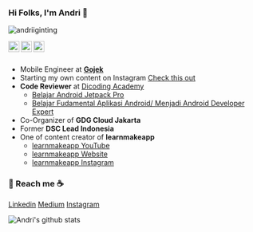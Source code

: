 ### Hi Folks, I'm Andri 👋
<p align="left"> <img src="https://komarev.com/ghpvc/?username=andriiginting" alt="andriiginting" /> </p>
<a href="https://linkedin.com/in/andriigintig">
  <img align="left" alt="Andrii's Linkdein" width="22px" src="https://cdn.jsdelivr.net/npm/simple-icons@v3/icons/linkedin.svg" />
</a>
<a href="https://github.com/andriiginting">
  <img align="left" alt="Andrii's Github" width="22px" src="https://cdn.jsdelivr.net/npm/simple-icons@v3/icons/github.svg" />
</a>
<a href="https://instagram.com/andriiginting/">
  <img align="left" alt="Andrii's Instagram" width="22px" src="https://cdn.jsdelivr.net/npm/simple-icons@v3/icons/instagram.svg" />
</a>

<br/>
<br/> 

- Mobile Engineer at [**Gojek**](https://www.gojek.io/)
- Starting my own content on Instagram [Check this out](https://www.instagram.com/andriiginting/)
-  **Code Reviewer** at [Dicoding Academy](https://dicoding.com) 
    - [Belajar Android Jetpack Pro](https://www.dicoding.com/academies/129)
    - [Belajar Fudamental Aplikasi Android/ Menjadi Android Developer Expert](https://www.dicoding.com/academies/14)
-  Co-Organizer of **GDG Cloud Jakarta** 
-  Former **DSC Lead Indonesia**
-  One of content creator of **learnmakeapp** 
     - [learnmakeapp YouTube](https://www.youtube.com/channel/UC7CAmna4bcOtl1tCfsVHjCQ)
     - [learnmakeapp Website](https://learnmake.app)
     - [learnmakeapp Instagram](https://www.instagram.com/learnmake.app/)

### 💬 Reach me :coffee:
[Linkedin](https://linkedin.com/in/andriiginting)
[Medium](https://medium.com/@andris.ginting)
[Instagram](https://www.instagram.com/andriiginting/)

![Andri's github stats](https://github-readme-stats.vercel.app/api?username=andriiginting&show_icons=true&hide=["prs","issues","contribs"])

